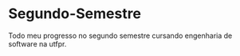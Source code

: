 # Segundo-Semestre
Todo meu progresso no segundo semestre cursando engenharia de software na utfpr.

